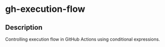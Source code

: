 # gh-execution-flow

## Description

Controlling execution flow in GitHub Actions using conditional expressions.
